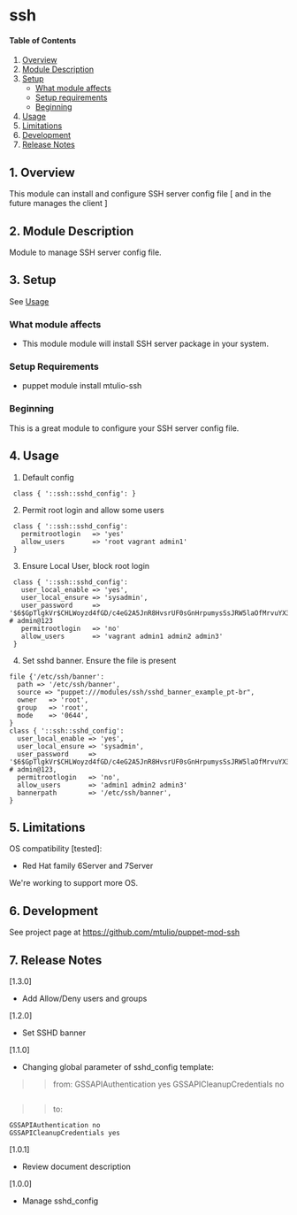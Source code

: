 # ssh

#### Table of Contents

1. [Overview](#1-overview)
2. [Module Description](#2-module-description)
3. [Setup](#3-setup)
    * [What module affects](#what-module-affects)
    * [Setup requirements](#setup-requirements)
    * [Beginning](#beginning)
4. [Usage](#4-usage)
5. [Limitations](#5-limitations)
6. [Development](#6-development)
7. [Release Notes](#7-release-notes)

## 1. Overview

This module can install and configure SSH server config file [ and in the future manages the client ]

## 2. Module Description

Module to manage SSH server config file.


## 3. Setup

 See [Usage](#4-usage)

### What module affects

* This module module will install SSH server package in your system.

### Setup Requirements 

* puppet module install mtulio-ssh

### Beginning 

This is a great module to configure your SSH server config file. 

## 4. Usage


1. Default config

```
 class { '::ssh::sshd_config': }
```

2. Permit root login and allow some users

```
 class { '::ssh::sshd_config': 
   permitrootlogin   => 'yes'
   allow_users       => 'root vagrant admin1'
 }
```

3. Ensure Local User, block root login

```
 class { '::ssh::sshd_config': 
   user_local_enable => 'yes',
   user_local_ensure => 'sysadmin',
   user_password     => '$6$GpTlgkVr$CHLWoyzd4fGD/c4eG2A5JnR8HvsrUF0sGnHrpumysSsJRW5laOfMrvuYX3qjlLriQXGQVHqLq8UIpOxe9Wz2C1', # admin@123
   permitrootlogin   => 'no'
   allow_users       => 'vagrant admin1 admin2 admin3'
 }
```
4. Set sshd banner. Ensure the file is present
```
file {'/etc/ssh/banner':
  path => '/etc/ssh/banner',
  source => "puppet:///modules/ssh/sshd_banner_example_pt-br",
  owner   => 'root',
  group   => 'root',
  mode    => '0644',
}
class { '::ssh::sshd_config':
  user_local_enable => 'yes',
  user_local_ensure => 'sysadmin',
  user_password     => '$6$GpTlgkVr$CHLWoyzd4fGD/c4eG2A5JnR8HvsrUF0sGnHrpumysSsJRW5laOfMrvuYX3qjlLriQXGQVHqLq8UIpOxe9Wz2C1', # admin@123,
  permitrootlogin   => 'no',
  allow_users       => 'admin1 admin2 admin3'
  bannerpath	    => '/etc/ssh/banner',
}
```


## 5. Limitations

OS compatibility [tested]: 
* Red Hat family 6Server and 7Server

We're working to support more OS.

## 6. Development

See project page at https://github.com/mtulio/puppet-mod-ssh

## 7. Release Notes

[1.3.0]
* Add Allow/Deny users and groups

[1.2.0]
* Set SSHD banner

[1.1.0]
* Changing global parameter of sshd_config template:
>> from: 
GSSAPIAuthentication yes
GSSAPICleanupCredentials no
```
```
>> to:
```
GSSAPIAuthentication no
GSSAPICleanupCredentials yes

```

[1.0.1] 
* Review document description

[1.0.0]
* Manage sshd_config

